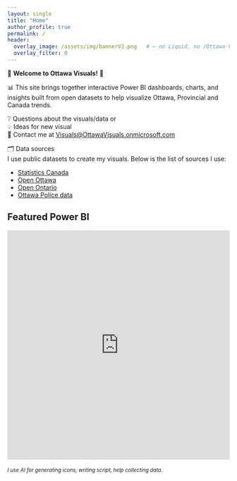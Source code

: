 ```yaml
---
layout: single
title: "Home"
author_profile: true
permalink: /
header:
  overlay_image: /assets/img/bannerV2.png   # ← no Liquid, no /Ottawa-Visuals
  overlay_filter: 0
---
```



🍁 __Welcome to Ottawa Visuals!__ 🍁 

📊 This site brings together interactive Power BI dashboards, charts, and insights built from open datasets to help visualize Ottawa, Provincial and Canada trends.

❔  Questions about the visuals/data or  
💡  Ideas for new visual  
📧 Contact me at <Visuals@OttawaVisuals.onmicrosoft.com>

🗂️ Data sources  
I use public datasets to create my visuals. 
Below is the list of sources I use:  
 - <a href="https://www.statcan.gc.ca/en/start" target="_blank" rel="noopener">Statistics Canada</a>
 - <a href="https://open.ottawa.ca/" target="_blank" rel="noopener">Open Ottawa</a>
 - <a href="https://open.ottawa.ca/" target="_blank" rel="noopener">Open Ontario</a>
 - <a href="https://data.ottawapolice.ca/" target="_blank" rel="noopener">Ottawa Police data</a>

## Featured Power BI
<div class="embed-container">
  <!-- Replace with Publish-to-web iframe -->
  <iframe width="100%" height="520" src="https://app.powerbi.com/view?r=eyJrIjoiNWQ3NTFlZDctNGExNC00NGUzLWJjNmItODQ1MmI5MTM0NjY2IiwidCI6ImU2MzBkYjI4LWRjOGUtNDhiNi1iOTU4LWMxMWVjZTNlNTdjYiJ9" frameborder="0" allowfullscreen="true"></iframe>
</div>
<br>
<small><em>I use AI for generating icons, writing script, help collecting data.</em></small>
